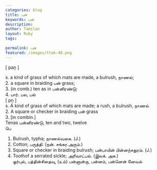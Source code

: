 ```yaml
---
categories: blog
title: பன்
keywords: பன்
description: 
author: Tamilan
layout: Ruby
tags: 
 
permalink: பன்
featured: /images/ttak-48.png
---
```

  
[ paṉ ]  
  
s. a kind of grass of which mats are made, a bulrush, நாணல்;  
2. a square in braiding பன் grass;  
3. (in comb.) ten as in பன்னிரண்டு;  
4. பார். பல, பல்  
[ pṉ ]  
s. A kind of grass of which mats are made; a rush, a bulrush, நாணல்  
2. A square or checker in braiding பன் grass  
3. [in combin.]  
Tenas பன்னிரண்டு, ten and two, twelve  
பெ  
1. Bulrush, typha; நாணல்வகை. (J.)  
2. Cotton; பருத்தி. (நன். சங்கர.அரும்.)  
3. Square or checker in braiding bulrush; பன்பாயின் பின்னற்சதுரம். (J.)  
4. Toothof a serrated sickle; அரிவாட்பல். (இலக். அக.)  
ஓர்புல், பத்தின்சிதைவு, (உம்) பன்னான்கு, பன்னம், பன்னென் னேவல்